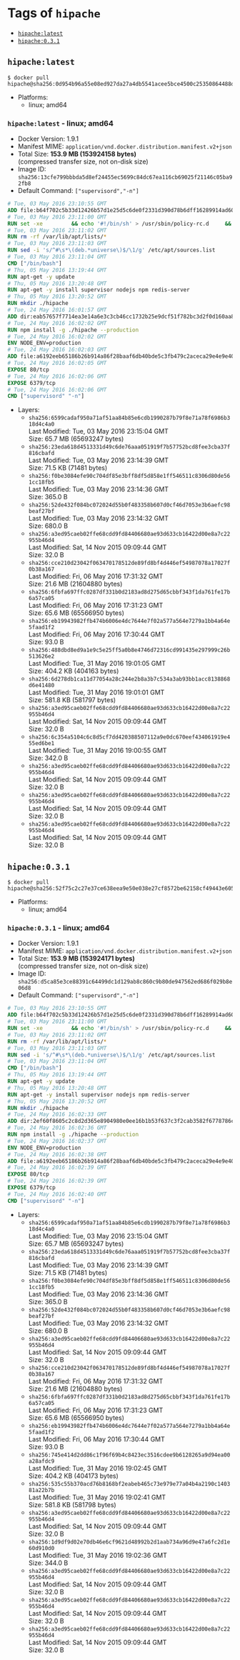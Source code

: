 <!-- THIS FILE IS GENERATED VIA './update-tag-details.sh' -->

# Tags of `hipache`

-	[`hipache:latest`](#hipachelatest)
-	[`hipache:0.3.1`](#hipache031)

## `hipache:latest`

```console
$ docker pull hipache@sha256:0d954b96a55e08ed927da27a4db5541acee5bce4500c25350864488d25b667ee
```

-	Platforms:
	-	linux; amd64

### `hipache:latest` - linux; amd64

-	Docker Version: 1.9.1
-	Manifest MIME: `application/vnd.docker.distribution.manifest.v2+json`
-	Total Size: **153.9 MB (153924158 bytes)**  
	(compressed transfer size, not on-disk size)
-	Image ID: `sha256:13cfe799bbbda5d8ef24455ec5699c84dc67ea116cb69025f21146c05ba92fb8`
-	Default Command: `["supervisord","-n"]`

```dockerfile
# Tue, 03 May 2016 23:10:55 GMT
ADD file:b64f702c5b33d12426b57d1e25d5c6de0f2331d390d78b6dff16289914ad6098 in /
# Tue, 03 May 2016 23:11:00 GMT
RUN set -xe 		&& echo '#!/bin/sh' > /usr/sbin/policy-rc.d 	&& echo 'exit 101' >> /usr/sbin/policy-rc.d 	&& chmod +x /usr/sbin/policy-rc.d 		&& dpkg-divert --local --rename --add /sbin/initctl 	&& cp -a /usr/sbin/policy-rc.d /sbin/initctl 	&& sed -i 's/^exit.*/exit 0/' /sbin/initctl 		&& echo 'force-unsafe-io' > /etc/dpkg/dpkg.cfg.d/docker-apt-speedup 		&& echo 'DPkg::Post-Invoke { "rm -f /var/cache/apt/archives/*.deb /var/cache/apt/archives/partial/*.deb /var/cache/apt/*.bin || true"; };' > /etc/apt/apt.conf.d/docker-clean 	&& echo 'APT::Update::Post-Invoke { "rm -f /var/cache/apt/archives/*.deb /var/cache/apt/archives/partial/*.deb /var/cache/apt/*.bin || true"; };' >> /etc/apt/apt.conf.d/docker-clean 	&& echo 'Dir::Cache::pkgcache ""; Dir::Cache::srcpkgcache "";' >> /etc/apt/apt.conf.d/docker-clean 		&& echo 'Acquire::Languages "none";' > /etc/apt/apt.conf.d/docker-no-languages 		&& echo 'Acquire::GzipIndexes "true"; Acquire::CompressionTypes::Order:: "gz";' > /etc/apt/apt.conf.d/docker-gzip-indexes
# Tue, 03 May 2016 23:11:02 GMT
RUN rm -rf /var/lib/apt/lists/*
# Tue, 03 May 2016 23:11:03 GMT
RUN sed -i 's/^#\s*\(deb.*universe\)$/\1/g' /etc/apt/sources.list
# Tue, 03 May 2016 23:11:04 GMT
CMD ["/bin/bash"]
# Thu, 05 May 2016 13:19:44 GMT
RUN apt-get -y update
# Thu, 05 May 2016 13:20:48 GMT
RUN apt-get -y install supervisor nodejs npm redis-server
# Thu, 05 May 2016 13:20:52 GMT
RUN mkdir ./hipache
# Tue, 24 May 2016 16:01:57 GMT
ADD dir:eab57657f7714ea3e14a6e3c3cb46cc1732b25e9dcf51f782bc3d2f0d160aa84 in ./hipache
# Tue, 24 May 2016 16:02:02 GMT
RUN npm install -g ./hipache --production
# Tue, 24 May 2016 16:02:02 GMT
ENV NODE_ENV=production
# Tue, 24 May 2016 16:02:03 GMT
ADD file:a6192eeb65186b26b914a86f28baaf6db40bde5c3fb479c2aceca29e4e9e40a2 in /etc/supervisor/conf.d/supervisord.conf
# Tue, 24 May 2016 16:02:05 GMT
EXPOSE 80/tcp
# Tue, 24 May 2016 16:02:06 GMT
EXPOSE 6379/tcp
# Tue, 24 May 2016 16:02:06 GMT
CMD ["supervisord" "-n"]
```

-	Layers:
	-	`sha256:6599cadaf950a71af51aa84b85e6cdb1990287b79f8e71a78f6986b318d4c4a0`  
		Last Modified: Tue, 03 May 2016 23:15:04 GMT  
		Size: 65.7 MB (65693247 bytes)
	-	`sha256:23eda618d4513331d49c6de76aaa051919f7b57752bcd8fee3cba37f816cbafd`  
		Last Modified: Tue, 03 May 2016 23:14:39 GMT  
		Size: 71.5 KB (71481 bytes)
	-	`sha256:f0be3084efe90c704df85e3bff8df5d858e1ff546511c8306d80de561cc18fb5`  
		Last Modified: Tue, 03 May 2016 23:14:36 GMT  
		Size: 365.0 B
	-	`sha256:52de432f084bc072024d55b0f483358b607d0cf46d7053e3b6aefc98beaf27bf`  
		Last Modified: Tue, 03 May 2016 23:14:32 GMT  
		Size: 680.0 B
	-	`sha256:a3ed95caeb02ffe68cdd9fd84406680ae93d633cb16422d00e8a7c22955b46d4`  
		Last Modified: Sat, 14 Nov 2015 09:09:44 GMT  
		Size: 32.0 B
	-	`sha256:cce210d23042f063470178512de89fd8bf4d446ef54987078a17027f0b38a167`  
		Last Modified: Fri, 06 May 2016 17:31:32 GMT  
		Size: 21.6 MB (21604880 bytes)
	-	`sha256:6fbfa697ffc0287df331b0d2183ad8d275d65cbbf343f1da761fe17b6a57ca05`  
		Last Modified: Fri, 06 May 2016 17:31:23 GMT  
		Size: 65.6 MB (65566950 bytes)
	-	`sha256:eb19943982ffb474b6006e4dc7644e7f02a577a564e7279a1bb4a64e5faad1f2`  
		Last Modified: Fri, 06 May 2016 17:30:44 GMT  
		Size: 93.0 B
	-	`sha256:488dbd8ed9a1e9c5e25ff5a0b8e4746d72316cd991435e297999c26b513626e2`  
		Last Modified: Tue, 31 May 2016 19:01:05 GMT  
		Size: 404.2 KB (404163 bytes)
	-	`sha256:6d278db1ca11d77054a28c244e2b8a3b7c534a3ab93bb1acc8138868d6e41480`  
		Last Modified: Tue, 31 May 2016 19:01:01 GMT  
		Size: 581.8 KB (581797 bytes)
	-	`sha256:a3ed95caeb02ffe68cdd9fd84406680ae93d633cb16422d00e8a7c22955b46d4`  
		Last Modified: Sat, 14 Nov 2015 09:09:44 GMT  
		Size: 32.0 B
	-	`sha256:6c354a5104c6c8d5cf7dd420388507112a9e0dc670eef434061919e455ed6be1`  
		Last Modified: Tue, 31 May 2016 19:00:55 GMT  
		Size: 342.0 B
	-	`sha256:a3ed95caeb02ffe68cdd9fd84406680ae93d633cb16422d00e8a7c22955b46d4`  
		Last Modified: Sat, 14 Nov 2015 09:09:44 GMT  
		Size: 32.0 B
	-	`sha256:a3ed95caeb02ffe68cdd9fd84406680ae93d633cb16422d00e8a7c22955b46d4`  
		Last Modified: Sat, 14 Nov 2015 09:09:44 GMT  
		Size: 32.0 B
	-	`sha256:a3ed95caeb02ffe68cdd9fd84406680ae93d633cb16422d00e8a7c22955b46d4`  
		Last Modified: Sat, 14 Nov 2015 09:09:44 GMT  
		Size: 32.0 B

## `hipache:0.3.1`

```console
$ docker pull hipache@sha256:52f75c2c27e37ce638eea9e50e038e27cf8572be62158cf49443e605554494bc
```

-	Platforms:
	-	linux; amd64

### `hipache:0.3.1` - linux; amd64

-	Docker Version: 1.9.1
-	Manifest MIME: `application/vnd.docker.distribution.manifest.v2+json`
-	Total Size: **153.9 MB (153924171 bytes)**  
	(compressed transfer size, not on-disk size)
-	Image ID: `sha256:d5ca85e3ce88391c64499dc1d129ab8c860c9b80de947562ed686f029b8e06d8`
-	Default Command: `["supervisord","-n"]`

```dockerfile
# Tue, 03 May 2016 23:10:55 GMT
ADD file:b64f702c5b33d12426b57d1e25d5c6de0f2331d390d78b6dff16289914ad6098 in /
# Tue, 03 May 2016 23:11:00 GMT
RUN set -xe 		&& echo '#!/bin/sh' > /usr/sbin/policy-rc.d 	&& echo 'exit 101' >> /usr/sbin/policy-rc.d 	&& chmod +x /usr/sbin/policy-rc.d 		&& dpkg-divert --local --rename --add /sbin/initctl 	&& cp -a /usr/sbin/policy-rc.d /sbin/initctl 	&& sed -i 's/^exit.*/exit 0/' /sbin/initctl 		&& echo 'force-unsafe-io' > /etc/dpkg/dpkg.cfg.d/docker-apt-speedup 		&& echo 'DPkg::Post-Invoke { "rm -f /var/cache/apt/archives/*.deb /var/cache/apt/archives/partial/*.deb /var/cache/apt/*.bin || true"; };' > /etc/apt/apt.conf.d/docker-clean 	&& echo 'APT::Update::Post-Invoke { "rm -f /var/cache/apt/archives/*.deb /var/cache/apt/archives/partial/*.deb /var/cache/apt/*.bin || true"; };' >> /etc/apt/apt.conf.d/docker-clean 	&& echo 'Dir::Cache::pkgcache ""; Dir::Cache::srcpkgcache "";' >> /etc/apt/apt.conf.d/docker-clean 		&& echo 'Acquire::Languages "none";' > /etc/apt/apt.conf.d/docker-no-languages 		&& echo 'Acquire::GzipIndexes "true"; Acquire::CompressionTypes::Order:: "gz";' > /etc/apt/apt.conf.d/docker-gzip-indexes
# Tue, 03 May 2016 23:11:02 GMT
RUN rm -rf /var/lib/apt/lists/*
# Tue, 03 May 2016 23:11:03 GMT
RUN sed -i 's/^#\s*\(deb.*universe\)$/\1/g' /etc/apt/sources.list
# Tue, 03 May 2016 23:11:04 GMT
CMD ["/bin/bash"]
# Thu, 05 May 2016 13:19:44 GMT
RUN apt-get -y update
# Thu, 05 May 2016 13:20:48 GMT
RUN apt-get -y install supervisor nodejs npm redis-server
# Thu, 05 May 2016 13:20:52 GMT
RUN mkdir ./hipache
# Tue, 24 May 2016 16:02:33 GMT
ADD dir:2ef60f8605c2c8d2d365e8904980e0ee16b1b53f637c3f2cab3582f6778786c0 in ./hipache
# Tue, 24 May 2016 16:02:36 GMT
RUN npm install -g ./hipache --production
# Tue, 24 May 2016 16:02:37 GMT
ENV NODE_ENV=production
# Tue, 24 May 2016 16:02:38 GMT
ADD file:a6192eeb65186b26b914a86f28baaf6db40bde5c3fb479c2aceca29e4e9e40a2 in /etc/supervisor/conf.d/supervisord.conf
# Tue, 24 May 2016 16:02:39 GMT
EXPOSE 80/tcp
# Tue, 24 May 2016 16:02:39 GMT
EXPOSE 6379/tcp
# Tue, 24 May 2016 16:02:40 GMT
CMD ["supervisord" "-n"]
```

-	Layers:
	-	`sha256:6599cadaf950a71af51aa84b85e6cdb1990287b79f8e71a78f6986b318d4c4a0`  
		Last Modified: Tue, 03 May 2016 23:15:04 GMT  
		Size: 65.7 MB (65693247 bytes)
	-	`sha256:23eda618d4513331d49c6de76aaa051919f7b57752bcd8fee3cba37f816cbafd`  
		Last Modified: Tue, 03 May 2016 23:14:39 GMT  
		Size: 71.5 KB (71481 bytes)
	-	`sha256:f0be3084efe90c704df85e3bff8df5d858e1ff546511c8306d80de561cc18fb5`  
		Last Modified: Tue, 03 May 2016 23:14:36 GMT  
		Size: 365.0 B
	-	`sha256:52de432f084bc072024d55b0f483358b607d0cf46d7053e3b6aefc98beaf27bf`  
		Last Modified: Tue, 03 May 2016 23:14:32 GMT  
		Size: 680.0 B
	-	`sha256:a3ed95caeb02ffe68cdd9fd84406680ae93d633cb16422d00e8a7c22955b46d4`  
		Last Modified: Sat, 14 Nov 2015 09:09:44 GMT  
		Size: 32.0 B
	-	`sha256:cce210d23042f063470178512de89fd8bf4d446ef54987078a17027f0b38a167`  
		Last Modified: Fri, 06 May 2016 17:31:32 GMT  
		Size: 21.6 MB (21604880 bytes)
	-	`sha256:6fbfa697ffc0287df331b0d2183ad8d275d65cbbf343f1da761fe17b6a57ca05`  
		Last Modified: Fri, 06 May 2016 17:31:23 GMT  
		Size: 65.6 MB (65566950 bytes)
	-	`sha256:eb19943982ffb474b6006e4dc7644e7f02a577a564e7279a1bb4a64e5faad1f2`  
		Last Modified: Fri, 06 May 2016 17:30:44 GMT  
		Size: 93.0 B
	-	`sha256:745e414d2dd86c1f96f69b4c8423ec3516cdee9b6128265a9d94ea00a28afdc9`  
		Last Modified: Tue, 31 May 2016 19:02:45 GMT  
		Size: 404.2 KB (404173 bytes)
	-	`sha256:535c55b370acd76b8168bf2eabeb465c73e979e77a04b4a2190c140381a22b7b`  
		Last Modified: Tue, 31 May 2016 19:02:41 GMT  
		Size: 581.8 KB (581798 bytes)
	-	`sha256:a3ed95caeb02ffe68cdd9fd84406680ae93d633cb16422d00e8a7c22955b46d4`  
		Last Modified: Sat, 14 Nov 2015 09:09:44 GMT  
		Size: 32.0 B
	-	`sha256:1d9df9d02e70db46e6cf9621d48992b2d1aab734a96d9e47a6fc2d1e60d910d0`  
		Last Modified: Tue, 31 May 2016 19:02:36 GMT  
		Size: 344.0 B
	-	`sha256:a3ed95caeb02ffe68cdd9fd84406680ae93d633cb16422d00e8a7c22955b46d4`  
		Last Modified: Sat, 14 Nov 2015 09:09:44 GMT  
		Size: 32.0 B
	-	`sha256:a3ed95caeb02ffe68cdd9fd84406680ae93d633cb16422d00e8a7c22955b46d4`  
		Last Modified: Sat, 14 Nov 2015 09:09:44 GMT  
		Size: 32.0 B
	-	`sha256:a3ed95caeb02ffe68cdd9fd84406680ae93d633cb16422d00e8a7c22955b46d4`  
		Last Modified: Sat, 14 Nov 2015 09:09:44 GMT  
		Size: 32.0 B
